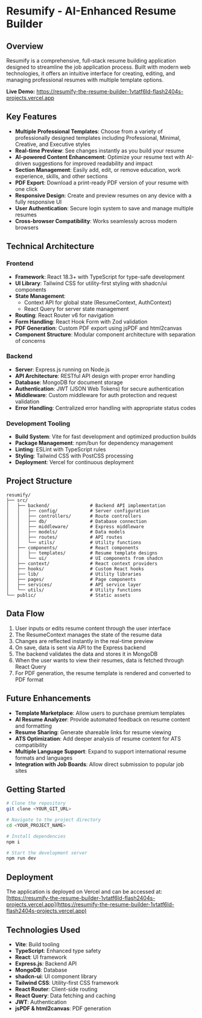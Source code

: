 # Resumify - AI-Enhanced Resume Builder

## Overview

Resumify is a comprehensive, full-stack resume building application designed to streamline the job application process. Built with modern web technologies, it offers an intuitive interface for creating, editing, and managing professional resumes with multiple template options.

**Live Demo:** https://resumify-the-resume-builder-1vtatf6ld-flash2404s-projects.vercel.app

## Key Features

- **Multiple Professional Templates**: Choose from a variety of professionally designed templates including Professional, Minimal, Creative, and Executive styles
- **Real-time Preview**: See changes instantly as you build your resume
- **AI-powered Content Enhancement**: Optimize your resume text with AI-driven suggestions for improved readability and impact
- **Section Management**: Easily add, edit, or remove education, work experience, skills, and other sections
- **PDF Export**: Download a print-ready PDF version of your resume with one click
- **Responsive Design**: Create and preview resumes on any device with a fully responsive UI
- **User Authentication**: Secure login system to save and manage multiple resumes
- **Cross-browser Compatibility**: Works seamlessly across modern browsers

## Technical Architecture

### Frontend
- **Framework**: React 18.3+ with TypeScript for type-safe development
- **UI Library**: Tailwind CSS for utility-first styling with shadcn/ui components
- **State Management**: 
  - Context API for global state (ResumeContext, AuthContext)
  - React Query for server state management
- **Routing**: React Router v6 for navigation
- **Form Handling**: React Hook Form with Zod validation
- **PDF Generation**: Custom PDF export using jsPDF and html2canvas
- **Component Structure**: Modular component architecture with separation of concerns

### Backend
- **Server**: Express.js running on Node.js
- **API Architecture**: RESTful API design with proper error handling
- **Database**: MongoDB for document storage
- **Authentication**: JWT (JSON Web Tokens) for secure authentication
- **Middleware**: Custom middleware for auth protection and request validation
- **Error Handling**: Centralized error handling with appropriate status codes

### Development Tooling
- **Build System**: Vite for fast development and optimized production builds
- **Package Management**: npm/bun for dependency management
- **Linting**: ESLint with TypeScript rules
- **Styling**: Tailwind CSS with PostCSS processing
- **Deployment**: Vercel for continuous deployment

## Project Structure

```
resumify/
├── src/
│   ├── backend/               # Backend API implementation
│   │   ├── config/            # Server configuration
│   │   ├── controllers/       # Route controllers
│   │   ├── db/                # Database connection
│   │   ├── middleware/        # Express middleware
│   │   ├── models/            # Data models
│   │   ├── routes/            # API routes
│   │   └── utils/             # Utility functions
│   ├── components/            # React components
│   │   ├── templates/         # Resume template designs
│   │   └── ui/                # UI components from shadcn
│   ├── context/               # React context providers
│   ├── hooks/                 # Custom React hooks
│   ├── lib/                   # Utility libraries
│   ├── pages/                 # Page components
│   ├── services/              # API service layer
│   └── utils/                 # Utility functions
└── public/                    # Static assets
```

## Data Flow

1. User inputs or edits resume content through the user interface
2. The ResumeContext manages the state of the resume data
3. Changes are reflected instantly in the real-time preview
4. On save, data is sent via API to the Express backend
5. The backend validates the data and stores it in MongoDB
6. When the user wants to view their resumes, data is fetched through React Query
7. For PDF generation, the resume template is rendered and converted to PDF format

## Future Enhancements

- **Template Marketplace**: Allow users to purchase premium templates
- **AI Resume Analyzer**: Provide automated feedback on resume content and formatting
- **Resume Sharing**: Generate shareable links for resume viewing
- **ATS Optimization**: Add deeper analysis of resume content for ATS compatibility
- **Multiple Language Support**: Expand to support international resume formats and languages
- **Integration with Job Boards**: Allow direct submission to popular job sites

## Getting Started

```sh
# Clone the repository
git clone <YOUR_GIT_URL>

# Navigate to the project directory
cd <YOUR_PROJECT_NAME>

# Install dependencies
npm i

# Start the development server
npm run dev
```

## Deployment

The application is deployed on Vercel and can be accessed at: 
[https://resumify-the-resume-builder-1vtatf6ld-flash2404s-projects.vercel.app](https://resumify-the-resume-builder-1vtatf6ld-flash2404s-projects.vercel.app)

## Technologies Used

- **Vite**: Build tooling
- **TypeScript**: Enhanced type safety
- **React**: UI framework
- **Express.js**: Backend API
- **MongoDB**: Database
- **shadcn-ui**: UI component library
- **Tailwind CSS**: Utility-first CSS framework
- **React Router**: Client-side routing
- **React Query**: Data fetching and caching
- **JWT**: Authentication
- **jsPDF & html2canvas**: PDF generation
